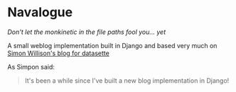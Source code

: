 # Navalogue

_Don't let the monkinetic in the file paths fool you... yet_

A small weblog implementation built in Django and based very much on [Simon Willison's blog for datasette](https://til.simonwillison.net/django/building-a-blog-in-django)

As Simpon said:

> It's been a while since I've built a new blog implementation in Django!
